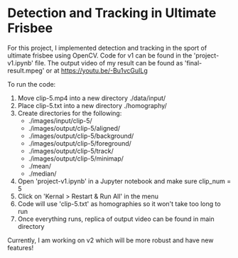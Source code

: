 # Detection and Tracking in Ultimate Frisbee

For this project, I implemented detection and tracking in the sport of ultimate frisbee using OpenCV. Code for v1 can be found in the 'project-v1.ipynb' file. The output video of my result can be found as 'final-result.mpeg' or at https://youtu.be/-Bu1vcGuILg

To run the code:
1. Move clip-5.mp4 into a new directory ./data/input/
2. Place clip-5.txt into a new directory ./homography/
3. Create directories for the following:
    - ./images/input/clip-5/
    - ./images/output/clip-5/aligned/
    - ./images/output/clip-5/background/
    - ./images/output/clip-5/foreground/
    - ./images/output/clip-5/track/
    - ./images/output/clip-5/minimap/
    - ./mean/
    - ./median/
4. Open 'project-v1.ipynb' in a Jupyter notebook and make sure clip_num = 5
6. Click on 'Kernal > Restart & Run All' in the menu
6. Code will use 'clip-5.txt' as homographies so it won't take too long to run
7. Once everything runs, replica of output video can be found in main directory

Currently, I am working on v2 which will be more robust and have new features!